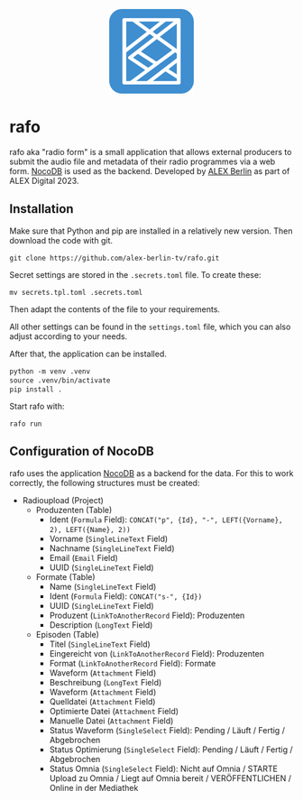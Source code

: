 <p align="center">
  <img src="misc/logo.svg" height="150"/>
</p>

# rafo

rafo aka "radio form" is a small application that allows external producers to submit the audio file and metadata of their radio programmes via a web form. [NocoDB](https://nocodb.com/) is used as the backend. Developed by [ALEX Berlin](https://www.alex-berlin.de/) as part of ALEX Digital 2023.

## Installation

Make sure that Python and pip are installed in a relatively new version. Then download the code with git.

```
git clone https://github.com/alex-berlin-tv/rafo.git
```

Secret settings are stored in the `.secrets.toml` file. To create these:

```
mv secrets.tpl.toml .secrets.toml
```

Then adapt the contents of the file to your requirements.

All other settings can be found in the `settings.toml` file, which you can also adjust according to your needs.

After that, the application can be installed.

```
python -m venv .venv
source .venv/bin/activate
pip install .
```

Start rafo with:

```
rafo run
```

## Configuration of NocoDB

rafo uses the application [NocoDB](https://nocodb.com/) as a backend for the data. For this to work correctly, the following structures must be created:

- Radioupload (Project)
    - Produzenten (Table)
        - Ident (`Formula` Field): `CONCAT("p", {Id}, "-", LEFT({Vorname}, 2), LEFT({Name}, 2))`
        - Vorname (`SingleLineText` Field)
        - Nachname (`SingleLineText` Field)
        - Email (`Email` Field)
        - UUID (`SingleLineText` Field)
    - Formate (Table)
        - Name (`SingleLineText` Field)
        - Ident (`Formula` Field): `CONCAT("s-", {Id})`
        - UUID (`SingleLineText` Field)
        - Produzent (`LinkToAnotherRecord` Field): Produzenten
        - Description (`LongText` Field)
    - Episoden (Table)
        - Titel (`SingleLineText` Field)
        - Eingereicht von (`LinkToAnotherRecord` Field): Produzenten
        - Format (`LinkToAnotherRecord` Field): Formate
        - Waveform (`Attachment` Field)
        - Beschreibung (`LongText` Field)
        - Waveform (`Attachment` Field)
        - Quelldatei (`Attachment` Field)
        - Optimierte Datei (`Attachment` Field)
        - Manuelle Datei (`Attachment` Field)
        - Status Waveform (`SingleSelect` Field): Pending / Läuft / Fertig / Abgebrochen
        - Status Optimierung (`SingleSelect` Field): Pending / Läuft / Fertig / Abgebrochen
        - Status Omnia (`SingleSelect` Field): Nicht auf Omnia / STARTE Upload zu Omnia / Liegt auf Omnia bereit / VERÖFFENTLICHEN / Online in der Mediathek
